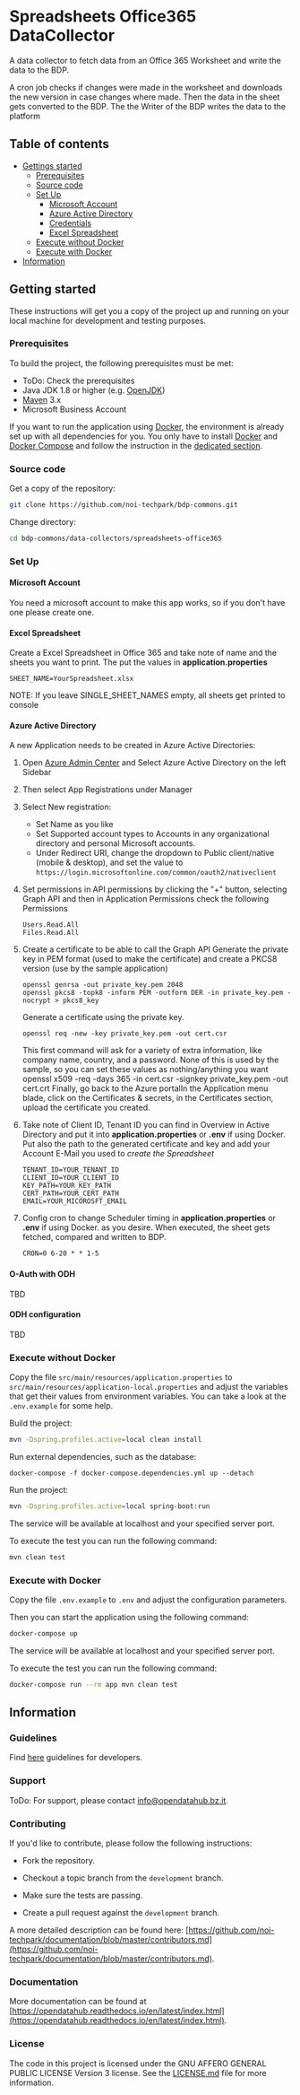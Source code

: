 # Spreadsheets Office365 DataCollector

A data collector to fetch data from an Office 365 Worksheet and write the data to the BDP.

A cron job checks if changes were made in the worksheet and downloads the new version in case changes where made.
Then the data in the sheet gets converted to the BDP.
The the Writer of the BDP writes the data to the platform


## Table of contents

- [Gettings started](#getting-started)
  - [Prerequisites](#prerequisites)
  - [Source code](#source-code)
  - [Set Up](#set-up)
    - [Microsoft Account](#microsoft-account)
    - [Azure Active Directory](#azure-active-directory)
    - [Credentials](#credentials)
    - [Excel Spreadsheet](#excel-spreadsheet)
  - [Execute without Docker](#execute-without-docker)
  - [Execute with Docker](#execute-with-docker)
- [Information](#information)

## Getting started

These instructions will get you a copy of the project up and running
on your local machine for development and testing purposes.

### Prerequisites

To build the project, the following prerequisites must be met:

- ToDo: Check the prerequisites
- Java JDK 1.8 or higher (e.g. [OpenJDK](https://openjdk.java.net/))
- [Maven](https://maven.apache.org/) 3.x
- Microsoft Business Account

If you want to run the application using [Docker](https://www.docker.com/), the environment is already set up with all dependencies for you. You only have to install [Docker](https://www.docker.com/) and [Docker Compose](https://docs.docker.com/compose/) and follow the instruction in the [dedicated section](#execute-with-docker).

### Source code

Get a copy of the repository:

```bash
git clone https://github.com/noi-techpark/bdp-commons.git
```

Change directory:

```bash
cd bdp-commons/data-collectors/spreadsheets-office365
```


### Set Up

#### Microsoft Account

You need a microsoft account to make this app works, so if you don't have one please create one.


#### Excel Spreadsheet

Create a Excel Spreadsheet in Office 365 and take note of name and the sheets you want to print.
The put the values in **application.properties**

```
SHEET_NAME=YourSpreadsheet.xlsx
```
NOTE: If you leave  SINGLE_SHEET_NAMES empty, all sheets get printed to console

#### Azure Active Directory

A new Application needs to be created in Azure Active Directories:
1. Open [Azure Admin Center](https://aad.portal.azure.com/) and Select Azure Active Directory on the left Sidebar
2. Then select App Registrations under Manager
3. Select New registration:
   - Set Name as you like
   - Set Supported account types to Accounts in any organizational directory and personal Microsoft accounts.
   - Under Redirect URI, change the dropdown to Public client/native (mobile & desktop), and set the value to 
    ```https://login.microsoftonline.com/common/oauth2/nativeclient```
    
4. Set permissions in API permissions by clicking the "+" button, selecting Graph API
    and then in Application Permissions check the following Permissions
    ```
    Users.Read.All
    Files.Read.All
    ```
5. Create a certificate to be able to call the Graph API
    Generate the private key in PEM format (used to make the certificate) and create a PKCS8 version (use by the sample application)
    ```
    openssl genrsa -out private_key.pem 2048
    openssl pkcs8 -topk8 -inform PEM -outform DER -in private_key.pem -nocrypt > pkcs8_key
    ```
    Generate a certificate using the private key.
    ```
    openssl req -new -key private_key.pem -out cert.csr
   ```
    This first command will ask for a variety of extra information, like company name, country, and a password. None of this is used by the sample, so you can set these values as nothing/anything you want
    openssl x509 -req -days 365 -in cert.csr -signkey private_key.pem -out cert.crt
    Finally, go back to the Azure portalIn the Application menu blade, click on the Certificates & secrets, in the Certificates section, upload the certificate you created.

6. Take note of Client ID, Tenant ID you can find in Overview in Active Directory and put it into **application.properties** or **.env** if using Docker.
    Put also the path to the generated certificate and key and add your Account E-Mail you used to *create the Spreadsheet*
    ```
    TENANT_ID=YOUR_TENANT_ID
    CLIENT_ID=YOUR_CLIENT_ID
    KEY_PATH=YOUR_KEY_PATH
    CERT_PATH=YOUR_CERT_PATH
    EMAIL=YOUR_MICOROSFT_EMAIL
    ```
7. Config cron to change Scheduler timing in **application.properties** or **.env** if using Docker. as you desire. When executed, the sheet gets fetched, compared and written to BDP.
    ```dtd
    CRON=0 6-20 * * 1-5
    ```
   
   
#### O-Auth with ODH
TBD

#### ODH configuration
TBD

### Execute without Docker

Copy the file `src/main/resources/application.properties` to `src/main/resources/application-local.properties` and adjust the variables that get their values from environment variables. You can take a look at the `.env.example` for some help.

Build the project:

```bash
mvn -Dspring.profiles.active=local clean install
```

Run external dependencies, such as the database:

```
docker-compose -f docker-compose.dependencies.yml up --detach
```

Run the project:

```bash
mvn -Dspring.profiles.active=local spring-boot:run
```

The service will be available at localhost and your specified server port.

To execute the test you can run the following command:

```bash
mvn clean test
```

### Execute with Docker

Copy the file `.env.example` to `.env` and adjust the configuration parameters.

Then you can start the application using the following command:

```bash
docker-compose up
```

The service will be available at localhost and your specified server port.

To execute the test you can run the following command:

```bash
docker-compose run --rm app mvn clean test
```

## Information

### Guidelines

Find [here](https://opendatahub.readthedocs.io/en/latest/guidelines.html) guidelines for developers.

### Support

ToDo: For support, please contact [info@opendatahub.bz.it](mailto:info@opendatahub.bz.it).

### Contributing

If you'd like to contribute, please follow the following instructions:

- Fork the repository.

- Checkout a topic branch from the `development` branch.

- Make sure the tests are passing.

- Create a pull request against the `development` branch.

A more detailed description can be found here: [https://github.com/noi-techpark/documentation/blob/master/contributors.md](https://github.com/noi-techpark/documentation/blob/master/contributors.md).

### Documentation

More documentation can be found at [https://opendatahub.readthedocs.io/en/latest/index.html](https://opendatahub.readthedocs.io/en/latest/index.html).

### License

The code in this project is licensed under the GNU AFFERO GENERAL PUBLIC LICENSE Version 3 license. See the [LICENSE.md](LICENSE.md) file for more information.
